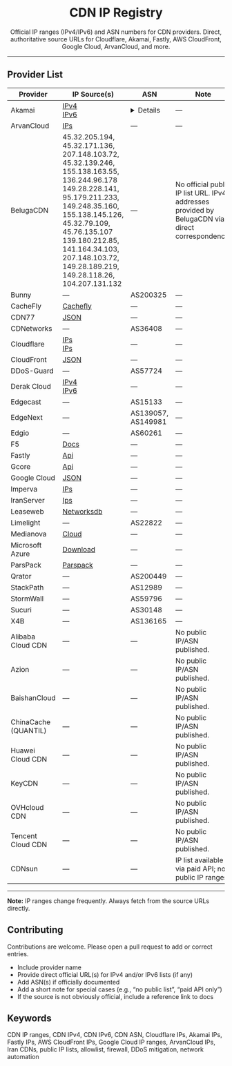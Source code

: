 <div align="center">

# CDN IP Registry

Official IP ranges (IPv4/IPv6) and ASN numbers for CDN providers. Direct, authoritative source URLs for Cloudflare, Akamai, Fastly, AWS CloudFront, Google Cloud, ArvanCloud, and more.

</div>

---

## Provider List

| Provider | IP Source(s) | ASN | Note |
|----------|--------------|-----|------|
|Akamai| [IPv4](https://techdocs.akamai.com/property-manager/pdfs/akamai_ipv4_CIDRs.txt)<br>[IPv6](https://techdocs.akamai.com/property-manager/pdfs/akamai_ipv6_CIDRs.txt) | <details>AS12222, AS16625, AS16702 AS17204, AS18680, AS18717, AS20189, AS20940, AS21342, AS21357, AS21399, AS22207, AS22452<br>AS23454, AS23455, AS23903, AS24319, AS26008, AS30675, AS31107, AS31108, AS31109, AS31110<br>AS31377, AS33047, AS33905, AS34164, AS34850, AS35204, AS35993, AS35994, AS36183, AS39836<br>AS43639, AS55409, AS55770, AS63949, AS133103, AS393560</details> |—|
|ArvanCloud| [IPs](https://www.arvancloud.ir/en/ips.txt) |—|—|
|BelugaCDN|45.32.205.194, 45.32.171.136, 207.148.103.72, 45.32.139.246, 155.138.163.55, 136.244.96.178<br>149.28.228.141, 95.179.211.233, 149.248.35.160, 155.138.145.126, 45.32.79.109, 45.76.135.107<br>139.180.212.85, 141.164.34.103, 207.148.103.72, 149.28.189.219, 149.28.118.26, 104.207.131.132|—|No official public IP list URL. IPv4 addresses provided by BelugaCDN via direct correspondence.|
|Bunny|—| AS200325 |—|
|CacheFly| [Cachefly](https://cachefly.cachefly.net/ips/cdn.txt) |—|—|
|CDN77| [JSON](https://prefixlists.tools.cdn77.com/public_lmax_prefixes.json) |—|—|
|CDNetworks|—| AS36408 |—|
|Cloudflare| [IPs](https://www.cloudflare.com/ips-v4/)<br>[IPs](https://www.cloudflare.com/ips-v6/) |—|—|
|CloudFront| [JSON](https://ip-ranges.amazonaws.com/ip-ranges.json) |—|—|
|DDoS-Guard|—| AS57724 |—|
|Derak Cloud| [IPv4](https://api.derak.cloud/public/ipv4)<br>[IPv6](https://api.derak.cloud/public/ipv6) |—|—|
|Edgecast|—| AS15133 |—|
|EdgeNext|—| AS139057, AS149981 |—|
|Edgio|—| AS60261 |—|
|F5| [Docs](https://docs.cloud.f5.com/docs-v2/platform/reference/network-cloud-ref) |—|—|
|Fastly| [Api](https://api.fastly.com/public-ip-list) |—|—|
|Gcore| [Api](https://api.gcore.com/cdn/public-ip-list) |—|—|
|Google Cloud| [JSON](https://www.gstatic.com/ipranges/cloud.json) |—|—|
|Imperva| [IPs](https://my.imperva.com/api/integration/v1/ips) |—|—|
|IranServer| [Ips](https://ips.f95.com/ip.txt) |—|—|
|Leaseweb| [Networksdb](https://networksdb.io/ip-addresses-of/leaseweb-cdn-bv) |—|—|
|Limelight|—| AS22822 |—|
|Medianova| [Cloud](https://cloud.medianova.com/api/v1/ip/blocks-list) |—|—|
|Microsoft Azure| [Download](https://www.microsoft.com/en-us/download/details.aspx?id=56519) |—|—|
|ParsPack| [Parspack](https://parspack.com/cdnips.txt) |—|—|
|Qrator|—| AS200449 |—|
|StackPath|—| AS12989 |—|
|StormWall|—| AS59796 |—|
|Sucuri|—| AS30148 |—|
|X4B|—| AS136165 |—|
|Alibaba Cloud CDN|—|—|No public IP/ASN published.|
|Azion|—|—|No public IP/ASN published.|
|BaishanCloud|—|—|No public IP/ASN published.|
|ChinaCache (QUANTIL)|—|—|No public IP/ASN published.|
|Huawei Cloud CDN|—|—|No public IP/ASN published.|
|KeyCDN|—|—|No public IP/ASN published.|
|OVHcloud CDN|—|—|No public IP/ASN published.|
|Tencent Cloud CDN|—|—|No public IP/ASN published.|
|CDNsun|—|—|IP list available via paid API; no public IP ranges.|

---

**Note:** IP ranges change frequently. Always fetch from the source URLs directly.

## Contributing

Contributions are welcome. Please open a pull request to add or correct entries.

- Include provider name
- Provide direct official URL(s) for IPv4 and/or IPv6 lists (if any)
- Add ASN(s) if officially documented
- Add a short note for special cases (e.g., “no public list”, “paid API only”)
- If the source is not obviously official, include a reference link to docs

## Keywords

CDN IP ranges, CDN IPv4, CDN IPv6, CDN ASN, Cloudflare IPs, Akamai IPs, Fastly IPs, AWS CloudFront IPs, Google Cloud IP ranges, ArvanCloud IPs, Iran CDNs, public IP lists, allowlist, firewall, DDoS mitigation, network automation

 

 
